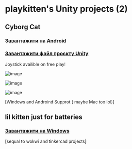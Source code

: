 # playkitten's Unity projects (2)

## Cyborg Cat

### [Завантажити на Android](https://github.com/robocode-pb/RC2024/raw/main/Su/Su16UB/Su16UB10/Su16UB10CatPlatformer.apk?download=)

### [Завантажити файл проєкту Unity](https://github.com/robocode-pb/RC2024/raw/main/Su/Su16UB/Su16UB10/Su16UB10CatPlatformer.unitypackage?download=)

Joystick availible on free play!

![image](https://github.com/robocode-pb/RC2023/assets/172953581/18b689f4-8b5e-4efb-bc2d-18b312a751a3)

![image](https://github.com/robocode-pb/RC2023/assets/172953581/32868ff5-b668-4e49-a055-35fb205e86fc)

![image](https://github.com/robocode-pb/RC2023/assets/172953581/52384638-8b0b-40b6-85c4-126638714644)

[Windows and Androind Supprot ( maybe Mac too lol)]

## lil kitten just for batteries

### [Завантажити на Windows](i_exe.rar)

[sequal to wokwi and tinkercad projects]

